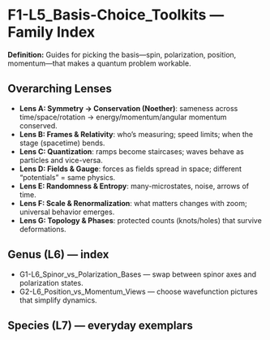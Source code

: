 # F1-L5_Basis-Choice_Toolkits — Family Index
**Definition:** Guides for picking the basis—spin, polarization, position, momentum—that makes a quantum problem workable.
## Overarching Lenses

- **Lens A: Symmetry -> Conservation (Noether)**: sameness across time/space/rotation → energy/momentum/angular momentum conserved.
- **Lens B: Frames & Relativity**: who’s measuring; speed limits; when the stage (spacetime) bends.
- **Lens C: Quantization**: ramps become staircases; waves behave as particles and vice-versa.
- **Lens D: Fields & Gauge**: forces as fields spread in space; different “potentials” = same physics.
- **Lens E: Randomness & Entropy**: many-microstates, noise, arrows of time.
- **Lens F: Scale & Renormalization**: what matters changes with zoom; universal behavior emerges.
- **Lens G: Topology & Phases**: protected counts (knots/holes) that survive deformations.

## Genus (L6) — index
- G1-L6_Spinor_vs_Polarization_Bases — swap between spinor axes and polarization states.
- G2-L6_Position_vs_Momentum_Views — choose wavefunction pictures that simplify dynamics.
## Species (L7) — everyday exemplars
